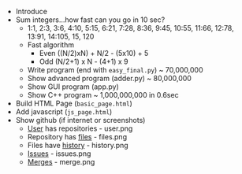 * Introduce
* Sum integers...how fast can you go in 10 sec?
  * 1:1, 2:3, 3:6, 4:10, 5:15, 6:21, 7:28, 8:36, 9:45, 10:55, 11:66, 12:78, 13:91, 14:105, 15, 120
  * Fast algorithm
    * Even ((N/2)xN) + N/2 - (5x10) + 5
    * Odd (N/2+1) x N - (4+1) x 9
  * Write program (end with `easy_final.py`) ~ 70,000,000
  * Show advanced program (adder.py) ~ 80,000,000
  * Show GUI program (app.py)
  * Show C++ program ~ 1,000,000,000 in 0.6sec
* Build HTML Page (`basic_page.html`)
* Add javascript (`js_page.html`)
* Show github (if internet or screenshots)
  * [User](https://github.com/teeks99) has repositories - user.png
  * Repository has [files](https://github.com/boostorg/regression/tree/develop/reports/src) - files.png
  * Files have [history](https://github.com/boostorg/regression/commits/develop/reports/src/build_results_all.sh) - history.png
  * [Issues](https://github.com/boostorg/regression/issues?utf8=%E2%9C%93&q=is%3Aissue) - issues.png
  * [Merges](https://github.com/boostorg/regression/pull/28/files) - merge.png
